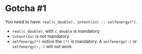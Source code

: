 # Gotcha #1

You need to have: `real(c_double), intent(in) :: selfenergy(*)`.
- `real(c_double)`, with `c_double` is mandatory
- `intent(in)` is *not* mandatory
- `selfenergy(*)` notice the `(*)` is mandatory. A `selfenergy(:)` or `selfenergy(:,:)` will not work.